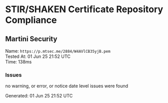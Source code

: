 # STIR/SHAKEN Certificate Repository Compliance

## Martini Security

Name: `https://p.mtsec.me/2884/W4AVlCB35yjB.pem`\
Tested At: 01 Jun 25 21:52 UTC\
Time: 138ms

### Issues

no warning, or error, or notice date level issues were found

Generated: 01 Jun 25 21:52 UTC